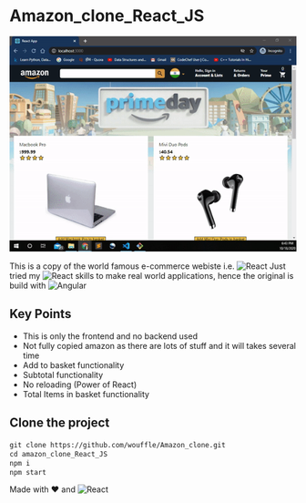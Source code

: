 # Amazon_clone_React_JS

![Main GIF](main.gif "Main")

This is a copy of the world famous e-commerce webiste i.e. ![React](https://img.shields.io/badge/Amazon-black?style=flat-square&logo=amazon&logoColor=yellow) Just tried my ![React](https://img.shields.io/badge/React-61dbfb?style=flat-square&logo=React&logoColor=black) skills to make real world applications, hence the original is build with ![Angular](https://img.shields.io/badge/-Angular-red?style=flat-square&logo=angular&logoColor=white)

## Key Points

- This is only the frontend and no backend used
- Not fully copied amazon as there are lots of stuff and it will takes several time
- Add to basket functionality
- Subtotal functionality
- No reloading (Power of React)
- Total Items in basket functionality

## Clone the project

```
git clone https://github.com/wouffle/Amazon_clone.git
cd amazon_clone_React_JS
npm i
npm start
```

Made with ❤️ and ![React](https://img.shields.io/badge/-React-61dbfb?style=flat-square&logo=React&logoColor=black)
